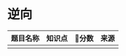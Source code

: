 # 逆向

| 题目名称     | 知识点    | 分数    |   来源 |
| --------   | -----   | ----- | :----: |
|         |       |       |      |
